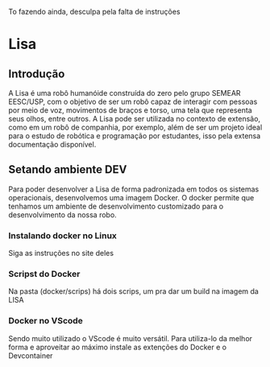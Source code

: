 To fazendo ainda, desculpa pela falta de instruções

# Lisa
## Introdução
A Lisa é uma robô humanóide construída do zero pelo grupo SEMEAR EESC/USP, com o objetivo de ser um robô capaz de interagir com pessoas por meio de voz, movimentos de braços e torso, uma tela que representa seus olhos, entre outros. A Lisa pode ser utilizada no contexto de extensão, como em um robô de companhia, por exemplo, além de ser um projeto ideal para o estudo de robótica e programação por estudantes, isso pela extensa documentação disponível.

## Setando ambiente DEV
Para poder desenvolver a Lisa de forma padronizada em todos os sistemas operacionais, desenvolvemos uma imagem Docker. O docker permite que tenhamos um ambiente de desenvolvimento customizado para o desenvolvimento da nossa robo.

### Instalando docker no Linux
Siga as instruções no site deles

### Scripst do Docker
Na pasta (docker/scrips) há dois scrips, um pra dar um build na imagem da LISA

### Docker no VScode
Sendo muito utilizado o VScode é muito versátil. Para utiliza-lo da melhor forma e aproveitar ao máximo instale as extenções do Docker e o Devcontainer


